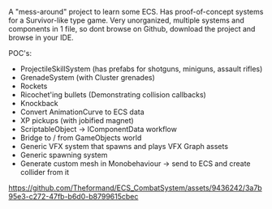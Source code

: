 


A "mess-around" project to learn some ECS. 
Has proof-of-concept systems for a Survivor-like type game.
Very unorganized, multiple systems and components in 1 file, so dont browse on Github, download the project and browse in your IDE.

POC's:
* ProjectileSkillSystem (has prefabs for shotguns, miniguns, assault rifles)
* GrenadeSystem (with Cluster grenades)
* Rockets
* Ricochet'ing bullets (Demonstrating collision callbacks)
* Knockback
* Convert AnimationCurve to ECS data
* XP pickups (with jobified magnet)
* ScriptableObject -> IComponentData workflow
* Bridge to / from GameObjects world
* Generic VFX system that spawns and plays VFX Graph assets
* Generic spawning system
* Generate custom mesh in Monobehaviour -> send to ECS and create collider from it


https://github.com/Theformand/ECS_CombatSystem/assets/9436242/3a7b95e3-c272-47fb-b6d0-b8799615cbec

